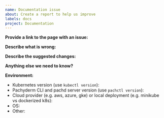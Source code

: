 ```yaml
---
name: Documentation issue
about: Create a report to help us improve
labels: docs
project: Documentation
---
```

<!-- This form is for documentation issues! 

If you're looking for help, please check:

Docs: http://docs.pachyderm.com
Slack: http://slack.pachyderm.io/

-->

**Provide a link to the page with an issue:**

**Describe what is wrong:**

**Describe the suggested changes:**

**Anything else we need to know?**

**Environment:**
- Kubernetes version (use `kubectl version`):
- Pachyderm CLI and pachd server version (use `pachctl version`):
- Cloud provider (e.g. aws, azure, gke) or local deployment (e.g. minikube vs dockerized k8s):
- OS:
- Other:

